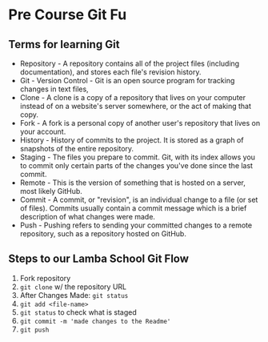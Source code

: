 # Pre Course Git Fu

## Terms for learning Git
 * Repository - A repository contains all of the project files (including documentation), and stores each file's revision history.
 * Git - Version Control - Git is an open source program for tracking changes in text files,
 * Clone - A clone is a copy of a repository that lives on your computer instead of on a website's server somewhere, or the act of making that copy.
 * Fork - A fork is a personal copy of another user's repository that lives on your account.
 * History - History of commits to the project. It is stored as a graph of snapshots of the entire repository.
 * Staging - The files you prepare to commit. Git, with its index allows you to commit only certain parts of the changes you've done since the last commit.
 * Remote - This is the version of something that is hosted on a server, most likely GitHub.
 * Commit - A commit, or "revision", is an individual change to a file (or set of files). Commits usually contain a commit message which is a brief description of what changes were made.
 * Push - Pushing refers to sending your committed changes to a remote repository, such as a repository hosted on GitHub.

## Steps to our Lamba School Git Flow
1. Fork repository
2. `git clone` w/ the repository URL
3. After Changes Made: `git status`
4. `git add <file-name>`
5. `git status` to check what is staged
6. `git commit -m 'made changes to the Readme'`
7. `git push`
